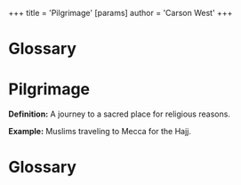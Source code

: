 +++
 title = 'Pilgrimage'
[params]
	author = 'Carson West'
+++
# Glossary

# Pilgrimage 
**Definition:** A journey to a sacred place for religious reasons.

**Example:**  Muslims traveling to Mecca for the Hajj.

# Glossary